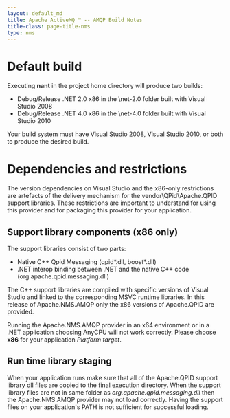 ```yaml
---
layout: default_md
title: Apache ActiveMQ ™ -- AMQP Build Notes 
title-class: page-title-nms
type: nms
---
```


Default build
=============

Executing **nant** in the project home directory will produce two builds:

*   Debug/Release .NET 2.0 x86 in the \\net-2.0 folder built with Visual Studio 2008
*   Debug/Release .NET 4.0 x86 in the \\net-4.0 folder built with Visual Studio 2010

Your build system must have Visual Studio 2008, Visual Studio 2010, or both to produce the desired build.

Dependencies and restrictions
=============================

The version dependencies on Visual Studio and the x86-only restrictions are artefacts of the delivery mechanism for the vendor\\QPid\\Apache.QPID support libraries. These restrictions are important to understand for using this provider and for packaging this provider for your application.

Support library components (x86 only)
-------------------------------------

The support libraries consist of two parts:

*   Native C++ Qpid Messaging (qpid*.dll, boost*.dll)
*   .NET interop binding between .NET and the native C++ code (org.apache.qpid.messaging.dll)

The C++ support libraries are compiled with specific versions of Visual Studio and linked to the corresponding MSVC runtime libraries. In this release of Apache.NMS.AMQP only the x86 versions of Apache.QPID are provided.

Running the Apache.NMS.AMQP provider in an x64 environment or in a .NET application choosing AnyCPU will not work correctly. Please choose **x86** for your application _Platform target_.

Run time library staging
------------------------

When your application runs make sure that all of the Apache.QPID support library dll files are copied to the final execution directory. When the support library files are not in same folder as _org.apache.qpid.messaging.dll_ then the Apache.NMS.AMQP provider may not load correctly. Having the support files on your application's PATH is not sufficient for successful loading.



